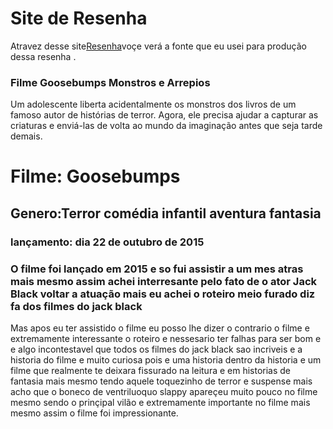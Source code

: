 # Site de Resenha #

Atravez desse site[Resenha](https://github.com/BrunoMarcos12/Cria-o-de-site/edit/gh-pages/index.md)voçe verá a fonte que eu usei para produção dessa resenha  .

### Filme Goosebumps Monstros e Arrepios 
Um adolescente liberta acidentalmente os monstros dos livros de um famoso autor de histórias de terror. Agora, ele precisa ajudar a capturar as criaturas e enviá-las de volta ao mundo da imaginação antes que seja tarde demais.


#  Filme: Goosebumps
##  Genero:Terror comédia infantil aventura fantasia 
### lançamento: dia 22 de outubro de 2015

### O filme foi lançado em 2015 e so fui assistir a um mes atras mais mesmo assim achei interresante pelo fato de o ator Jack Black voltar a atuação mais eu achei o roteiro meio furado diz fa dos filmes do jack black
Mas apos eu ter assistido o filme eu posso lhe dizer o contrario o filme e extremamente interessante o roteiro e nessesario ter falhas para ser bom e e algo incontestavel que todos os filmes do jack black sao incriveis e a historia do filme e muito curiosa pois e uma historia dentro da historia e um filme que realmente te deixara fissurado na leitura e em historias de fantasia  mais mesmo tendo aquele toquezinho de terror e suspense mais acho que o boneco de ventriluoquo slappy apareçeu muito pouco no filme mesmo sendo o prinçipal vilão e extremamente importante no filme mais mesmo assim o filme foi impressionante.
